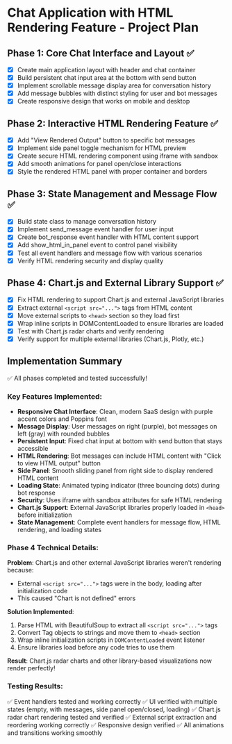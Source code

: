 # Chat Application with HTML Rendering Feature - Project Plan

## Phase 1: Core Chat Interface and Layout ✅
- [x] Create main application layout with header and chat container
- [x] Build persistent chat input area at the bottom with send button
- [x] Implement scrollable message display area for conversation history
- [x] Add message bubbles with distinct styling for user and bot messages
- [x] Create responsive design that works on mobile and desktop

## Phase 2: Interactive HTML Rendering Feature ✅
- [x] Add "View Rendered Output" button to specific bot messages
- [x] Implement side panel toggle mechanism for HTML preview
- [x] Create secure HTML rendering component using iframe with sandbox
- [x] Add smooth animations for panel open/close interactions
- [x] Style the rendered HTML panel with proper container and borders

## Phase 3: State Management and Message Flow ✅
- [x] Build state class to manage conversation history
- [x] Implement send_message event handler for user input
- [x] Create bot_response event handler with HTML content support
- [x] Add show_html_in_panel event to control panel visibility
- [x] Test all event handlers and message flow with various scenarios
- [x] Verify HTML rendering security and display quality

## Phase 4: Chart.js and External Library Support ✅
- [x] Fix HTML rendering to support Chart.js and external JavaScript libraries
- [x] Extract external `<script src="...">` tags from HTML content
- [x] Move external scripts to `<head>` section so they load first
- [x] Wrap inline scripts in DOMContentLoaded to ensure libraries are loaded
- [x] Test with Chart.js radar charts and verify rendering
- [x] Verify support for multiple external libraries (Chart.js, Plotly, etc.)

## Implementation Summary
✅ All phases completed and tested successfully!

### Key Features Implemented:
- **Responsive Chat Interface**: Clean, modern SaaS design with purple accent colors and Poppins font
- **Message Display**: User messages on right (purple), bot messages on left (gray) with rounded bubbles
- **Persistent Input**: Fixed chat input at bottom with send button that stays accessible
- **HTML Rendering**: Bot messages can include HTML content with "Click to view HTML output" button
- **Side Panel**: Smooth sliding panel from right side to display rendered HTML content
- **Loading State**: Animated typing indicator (three bouncing dots) during bot response
- **Security**: Uses iframe with sandbox attributes for safe HTML rendering
- **Chart.js Support**: External JavaScript libraries properly loaded in `<head>` before initialization
- **State Management**: Complete event handlers for message flow, HTML rendering, and loading states

### Phase 4 Technical Details:
**Problem**: Chart.js and other external JavaScript libraries weren't rendering because:
- External `<script src="...">` tags were in the body, loading after initialization code
- This caused "Chart is not defined" errors

**Solution Implemented**:
1. Parse HTML with BeautifulSoup to extract all `<script src="...">` tags
2. Convert Tag objects to strings and move them to `<head>` section
3. Wrap inline initialization scripts in `DOMContentLoaded` event listener
4. Ensure libraries load before any code tries to use them

**Result**: Chart.js radar charts and other library-based visualizations now render perfectly!

### Testing Results:
✅ Event handlers tested and working correctly
✅ UI verified with multiple states (empty, with messages, side panel open/closed, loading)
✅ Chart.js radar chart rendering tested and verified
✅ External script extraction and reordering working correctly
✅ Responsive design verified
✅ All animations and transitions working smoothly
